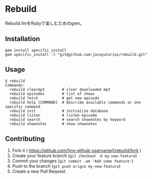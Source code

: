 # Rebuild

Rebuild.fmをRubyで楽しむためのgem。


## Installation

```shell
gem install specific_install
gem specific_install -l "git@github.com:jacoyutorius/rebuild.git"
```

## Usage

```shell
$ rebuild
Commands:
  rebuild clearmp3        # clear downloaded mp3
  rebuild episodes        # list of shows
  rebuild fetch           # get new episode
  rebuild help [COMMAND]  # Describe available commands or one specific command
  rebuild init            # initialize database
  rebuild listen          # listen episode
  rebuild search          # search shownotes by keyword
  rebuild shownotes       # show shownotes
```

## Contributing

1. Fork it ( https://github.com/[my-github-username]/rebuild/fork )
2. Create your feature branch (`git checkout -b my-new-feature`)
3. Commit your changes (`git commit -am 'Add some feature'`)
4. Push to the branch (`git push origin my-new-feature`)
5. Create a new Pull Request
